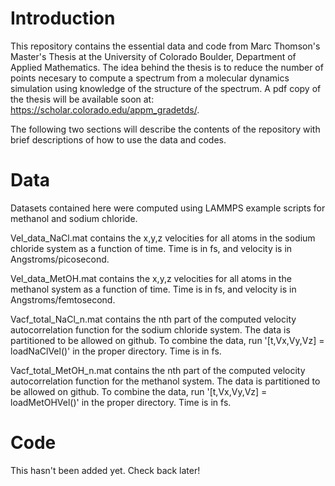 # Introduction
This repository contains the essential data and code from Marc Thomson's Master's Thesis at the University of Colorado Boulder, Department of Applied Mathematics. The idea behind the thesis is to reduce the number of points necesary to compute a spectrum from a molecular dynamics simulation using knowledge of the structure of the spectrum. A pdf copy of the thesis will be available soon at: https://scholar.colorado.edu/appm_gradetds/.

The following two sections will describe the contents of the repository with brief descriptions of how to use the data and codes.

# Data

Datasets contained here were computed using LAMMPS example scripts for methanol and sodium chloride.

Vel_data_NaCl.mat contains the x,y,z velocities for all atoms in the sodium chloride system as a function of time. Time is in fs, and velocity is in Angstroms/picosecond.

Vel_data_MetOH.mat contains the x,y,z velocities for all atoms in the methanol system as a function of time. Time is in fs, and velocity is in  Angstroms/femtosecond.

Vacf_total_NaCl_n.mat contains the nth part of the computed velocity autocorrelation function for the sodium chloride system. The data is partitioned to be allowed on github. To combine the data, run '[t,Vx,Vy,Vz] = loadNaClVel()' in the proper directory. Time is in fs.

Vacf_total_MetOH_n.mat contains the nth part of the computed velocity autocorrelation function for the methanol system. The data is partitioned to be allowed on github. To combine the data, run '[t,Vx,Vy,Vz] = loadMetOHVel()' in the proper directory. Time is in fs.

# Code

This hasn't been added yet. Check back later!
